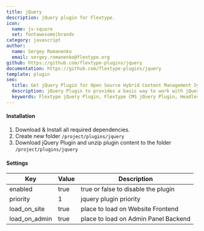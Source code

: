 ```yaml
---
title: jQuery
description: jQuery plugin for Flextype.
icon:
  name: js-square
  set: fontawesome|brands
category: javascript
author:
  name: Sergey Romanenko
  email: sergey.romanenko@flextype.org
github: https://github.com/flextype-plugins/jquery
documentation: https://github.com/flextype-plugins/jquery
template: plugin
seo:
  title: Get jQuery Plugin for Open Source Hybrid Content Management System
  description: jQuery Plugin to provides a basic way to work with jQuery for Open Source Hybrid Content Management System
  keywords: Flextype jQuery Plugin, Flextype CMS jQuery Plugin, Headless CMS jQuery Plugin, Download Flat File CMS jQuery Plugin, Download Flat File Content Management System jQuery Plugin, Download PHP CMS jQuery Plugin, jQuery Plugin, Plugin, jQuery, Content, Management, System, PHP, CMS
---
```


#### Installation

1. Download & Install all required dependencies.
2. Create new folder `/project/plugins/jquery`
3. Download jQuery Plugin and unzip plugin content to the folder `/project/plugins/jquery`

#### Settings

| Key             | Value | Description                          |
| --------------- | ----- | ------------------------------------ |
| enabled         | true  | true or false to disable the plugin  |
| priority        | 1     | jquery plugin priority               |
| load_on_site  | true  | place to load on Website Frontend    |
| load_on_admin | true  | place to load on Admin Panel Backend |
